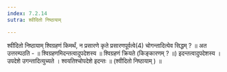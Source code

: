 ```yaml
---
index: 7.2.14
sutra: श्वीदितो निष्ठायाम्

---
```

 श्वीदितो निष्ठायाम् श्विग्रहणं किमर्थं, न प्रसारणे कृते प्रसारणपूर्वत्वे(4) चोगन्तादित्येव सिद्धम् ? ॥ अत उत्तरम्पठति - ॥ श्विग्रहणमिदन्तत्वादुपदेशस्य ॥ श्विग्रहणं क्रियते (किङ्कारणम् ? ॥) इदन्तत्वादुपदेशस्य । उपदेशे उगन्तादित्युच्यते । श्वयतिश्चोपदेशे इदन्तः ॥ (श्वीदितो निष्ठायाम् ) ॥ 